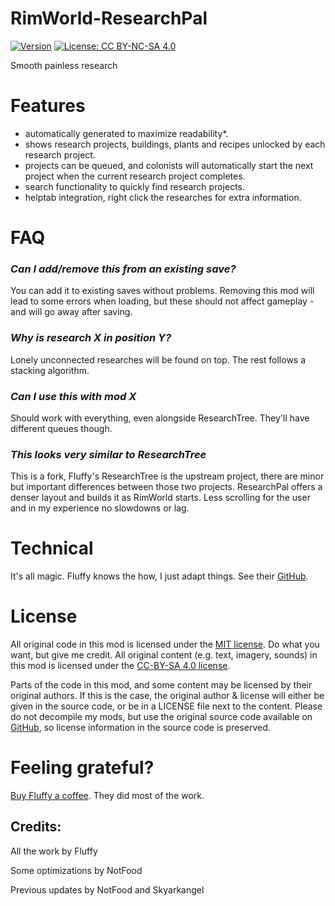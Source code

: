 # RimWorld-ResearchPal

[![Version](https://img.shields.io/badge/Rimworld-1.1-green.svg)](http://rimworldgame.com/)
[![License: CC BY-NC-SA 4.0](https://img.shields.io/badge/License-CC%20BY--NC--SA%204.0-blue.svg)](http://creativecommons.org/licenses/by-nc-sa/4.0/)

Smooth painless research

# Features
 - automatically generated to maximize readability*. 
 - shows research projects, buildings, plants and recipes unlocked by each research project.
 - projects can be queued, and colonists will automatically start the next project when the current research project completes.
 - search functionality to quickly find research projects.
 - helptab integration, right click the researches for extra information.
 
# FAQ
### *Can I add/remove this from an existing save?*

You can add it to existing saves without problems. Removing this mod will lead to some errors when loading, but these should not affect gameplay - and will go away after saving.

### *Why is research X in position Y?*

Lonely unconnected researches will be found on top. The rest follows a stacking algorithm. 

### *Can I use this with mod X*

Should work with everything, even alongside ResearchTree. They'll have different queues though.

### *This looks very similar to ResearchTree*

This is a fork, Fluffy's ResearchTree is the upstream project, there are minor but important differences between those two projects.
ResearchPal offers a denser layout and builds it as RimWorld starts. Less scrolling for the user and in my experience no slowdowns or lag.

# Technical
It's all magic. Fluffy knows the how, I just adapt things. See their [GitHub](https://github.com/FluffierThanThou/ResearchTree/#Technical).

# License
All original code in this mod is licensed under the [MIT license](https://opensource.org/licenses/MIT). Do what you want, but give me credit. 
All original content (e.g. text, imagery, sounds) in this mod is licensed under the [CC-BY-SA 4.0 license](http://creativecommons.org/licenses/by-sa/4.0/).

Parts of the code in this mod, and some content may be licensed by their original authors. If this is the case, the original author & license will either be given in the source code, or be in a LICENSE file next to the content. Please do not decompile my mods, but use the original source code available on [GitHub](https://github.com/FluffierThanThou/ResearchTree/), so license information in the source code is preserved.

# Feeling grateful?
[Buy Fluffy a coffee](https://ko-fi.com/fluffymods). They did most of the work.


## Credits:
All the work by Fluffy

Some optimizations by NotFood

Previous updates by NotFood and Skyarkangel
